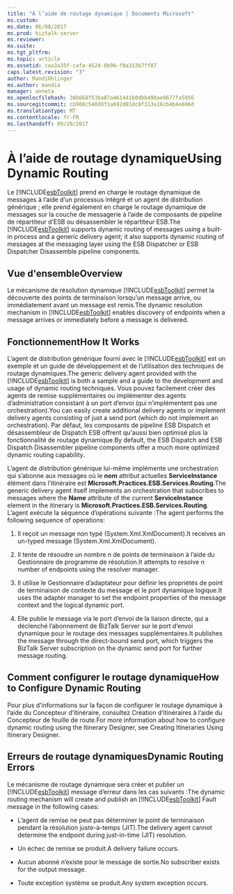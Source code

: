 ```yaml
---
title: "À l’aide de routage dynamique | Documents Microsoft"
ms.custom: 
ms.date: 06/08/2017
ms.prod: biztalk-server
ms.reviewer: 
ms.suite: 
ms.tgt_pltfrm: 
ms.topic: article
ms.assetid: caa3a35f-cafa-4524-8b96-f8a333b7ff87
caps.latest.revision: "3"
author: MandiOhlinger
ms.author: mandia
manager: anneta
ms.openlocfilehash: 38b668f53ba87a461441b0dbb498ae0677fa5956
ms.sourcegitcommit: cb908c540d8f1a692d01dc8f313e16cb4b4e696d
ms.translationtype: MT
ms.contentlocale: fr-FR
ms.lasthandoff: 09/20/2017
---
```

# <a name="using-dynamic-routing"></a><span data-ttu-id="bb44c-102">À l’aide de routage dynamique</span><span class="sxs-lookup"><span data-stu-id="bb44c-102">Using Dynamic Routing</span></span>
<span data-ttu-id="bb44c-103">Le [!INCLUDE[esbToolkit](../includes/esbtoolkit-md.md)] prend en charge le routage dynamique de messages à l’aide d’un processus intégré et un agent de distribution générique ; elle prend également en charge le routage dynamique de messages sur la couche de messagerie à l’aide de composants de pipeline de répartiteur d’ESB ou désassembler le répartiteur ESB.</span><span class="sxs-lookup"><span data-stu-id="bb44c-103">The [!INCLUDE[esbToolkit](../includes/esbtoolkit-md.md)] supports dynamic routing of messages using a built-in process and a generic delivery agent; it also supports dynamic routing of messages at the messaging layer using the ESB Dispatcher or ESB Dispatcher Disassemble pipeline components.</span></span>  
  
## <a name="overview"></a><span data-ttu-id="bb44c-104">Vue d'ensemble</span><span class="sxs-lookup"><span data-stu-id="bb44c-104">Overview</span></span>  
 <span data-ttu-id="bb44c-105">Le mécanisme de résolution dynamique [!INCLUDE[esbToolkit](../includes/esbtoolkit-md.md)] permet la découverte des points de terminaison lorsqu’un message arrive, ou immédiatement avant un message est remis.</span><span class="sxs-lookup"><span data-stu-id="bb44c-105">The dynamic resolution mechanism in [!INCLUDE[esbToolkit](../includes/esbtoolkit-md.md)] enables discovery of endpoints when a message arrives or immediately before a message is delivered.</span></span>  
  
## <a name="how-it-works"></a><span data-ttu-id="bb44c-106">Fonctionnement</span><span class="sxs-lookup"><span data-stu-id="bb44c-106">How It Works</span></span>  
 <span data-ttu-id="bb44c-107">L’agent de distribution générique fourni avec le [!INCLUDE[esbToolkit](../includes/esbtoolkit-md.md)] est un exemple et un guide de développement et de l’utilisation des techniques de routage dynamiques.</span><span class="sxs-lookup"><span data-stu-id="bb44c-107">The generic delivery agent provided with the [!INCLUDE[esbToolkit](../includes/esbtoolkit-md.md)] is both a sample and a guide to the development and usage of dynamic routing techniques.</span></span> <span data-ttu-id="bb44c-108">Vous pouvez facilement créer des agents de remise supplémentaires ou implémenter des agents d’administration consistant à un port d’envoi (qui n’implémentent pas une orchestration).</span><span class="sxs-lookup"><span data-stu-id="bb44c-108">You can easily create additional delivery agents or implement delivery agents consisting of just a send port (which do not implement an orchestration).</span></span> <span data-ttu-id="bb44c-109">Par défaut, les composants de pipeline ESB Dispatch et désassembleur de Dispatch ESB offrent qu'aussi bien optimisé plus la fonctionnalité de routage dynamique.</span><span class="sxs-lookup"><span data-stu-id="bb44c-109">By default, the ESB Dispatch and ESB Dispatch Disassembler pipeline components offer a much more optimized dynamic routing capability.</span></span>  
  
 <span data-ttu-id="bb44c-110">L’agent de distribution générique lui-même implémente une orchestration qui s’abonne aux messages où le **nom** attribut actuelles **ServiceInstance** élément dans l’itinéraire est  **Microsoft.Practices.ESB.Services.Routing**.</span><span class="sxs-lookup"><span data-stu-id="bb44c-110">The generic delivery agent itself implements an orchestration that subscribes to messages where the **Name** attribute of the current **ServiceInstance** element in the itinerary is **Microsoft.Practices.ESB.Services.Routing**.</span></span> <span data-ttu-id="bb44c-111">L’agent exécute la séquence d’opérations suivante :</span><span class="sxs-lookup"><span data-stu-id="bb44c-111">The agent performs the following sequence of operations:</span></span>  
  
1.  <span data-ttu-id="bb44c-112">Il reçoit un message non typé (System.Xml.XmlDocument).</span><span class="sxs-lookup"><span data-stu-id="bb44c-112">It receives an un-typed message (System.Xml.XmlDocument).</span></span>  
  
2.  <span data-ttu-id="bb44c-113">Il tente de résoudre un nombre n de points de terminaison à l’aide du Gestionnaire de programme de résolution.</span><span class="sxs-lookup"><span data-stu-id="bb44c-113">It attempts to resolve n number of endpoints using the resolver manager.</span></span>  
  
3.  <span data-ttu-id="bb44c-114">Il utilise le Gestionnaire d’adaptateur pour définir les propriétés de point de terminaison de contexte du message et le port dynamique logique.</span><span class="sxs-lookup"><span data-stu-id="bb44c-114">It uses the adapter manager to set the endpoint properties of the message context and the logical dynamic port.</span></span>  
  
4.  <span data-ttu-id="bb44c-115">Elle publie le message via le port d’envoi de la liaison directe, qui a déclenché l’abonnement de BizTalk Server sur le port d’envoi dynamique pour le routage des messages supplémentaires.</span><span class="sxs-lookup"><span data-stu-id="bb44c-115">It publishes the message through the direct-bound send port, which triggers the BizTalk Server subscription on the dynamic send port for further message routing.</span></span>  
  
## <a name="how-to-configure-dynamic-routing"></a><span data-ttu-id="bb44c-116">Comment configurer le routage dynamique</span><span class="sxs-lookup"><span data-stu-id="bb44c-116">How to Configure Dynamic Routing</span></span>  
 <span data-ttu-id="bb44c-117">Pour plus d’informations sur la façon de configurer le routage dynamique à l’aide du Concepteur d’itinéraire, consultez Création d’itinéraires à l’aide du Concepteur de feuille de route.</span><span class="sxs-lookup"><span data-stu-id="bb44c-117">For more information about how to configure dynamic routing using the Itinerary Designer, see Creating Itineraries Using Itinerary Designer.</span></span>  
  
## <a name="dynamic-routing-errors"></a><span data-ttu-id="bb44c-118">Erreurs de routage dynamiques</span><span class="sxs-lookup"><span data-stu-id="bb44c-118">Dynamic Routing Errors</span></span>  
 <span data-ttu-id="bb44c-119">Le mécanisme de routage dynamique sera créer et publier un [!INCLUDE[esbToolkit](../includes/esbtoolkit-md.md)] message d’erreur dans les cas suivants :</span><span class="sxs-lookup"><span data-stu-id="bb44c-119">The dynamic routing mechanism will create and publish an [!INCLUDE[esbToolkit](../includes/esbtoolkit-md.md)] Fault message in the following cases:</span></span>  
  
-   <span data-ttu-id="bb44c-120">L’agent de remise ne peut pas déterminer le point de terminaison pendant la résolution juste-à-temps (JIT).</span><span class="sxs-lookup"><span data-stu-id="bb44c-120">The delivery agent cannot determine the endpoint during just-in-time (JIT) resolution.</span></span>  
  
-   <span data-ttu-id="bb44c-121">Un échec de remise se produit.</span><span class="sxs-lookup"><span data-stu-id="bb44c-121">A delivery failure occurs.</span></span>  
  
-   <span data-ttu-id="bb44c-122">Aucun abonné n’existe pour le message de sortie.</span><span class="sxs-lookup"><span data-stu-id="bb44c-122">No subscriber exists for the output message.</span></span>  
  
-   <span data-ttu-id="bb44c-123">Toute exception système se produit.</span><span class="sxs-lookup"><span data-stu-id="bb44c-123">Any system exception occurs.</span></span>